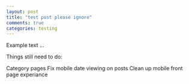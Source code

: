 ```yaml
---
layout: post
title: "test post please ignore"
comments: true
categories: testing 
---
```


Example text ...

Things still need to do:

Category pages
Fix mobile date viewing on posts
Clean up mobile front page experiance
